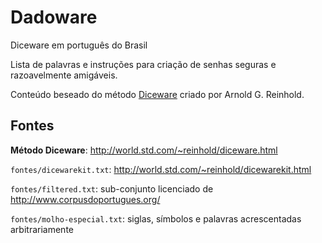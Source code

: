 # Dadoware
Diceware em português do Brasil

Lista de palavras e instruções para criação de senhas seguras e razoavelmente amigáveis.

Conteúdo beseado do método [Diceware](http://world.std.com/~reinhold/diceware.html) criado por Arnold G. Reinhold.

## Fontes

**Método Diceware**: http://world.std.com/~reinhold/diceware.html

`fontes/dicewarekit.txt`: http://world.std.com/~reinhold/dicewarekit.html

`fontes/filtered.txt`: sub-conjunto licenciado de http://www.corpusdoportugues.org/

`fontes/molho-especial.txt`: siglas, símbolos e palavras acrescentadas arbitrariamente
